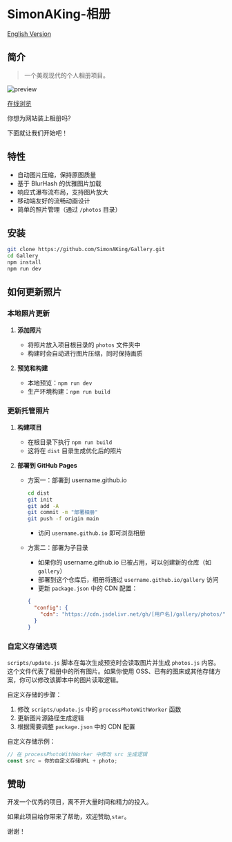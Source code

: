 # SimonAKing-相册

[English Version](<README.md>)

## 简介

> 一个美观现代的个人相册项目。

![preview](https://media3.giphy.com/media/v1.Y2lkPTc5MGI3NjExemVnOXBjZ2ZlNzJvY3dubGMxczdid2ZsNDh5bzR1eWszemxnd3Q3cCZlcD12MV9pbnRlcm5hbF9naWZfYnlfaWQmY3Q9Zw/MCKs2Xv3BZOW0e6AzC/giphy.gif)

[在线浏览](http://simonaking.com/gallery)

你想为网站装上相册吗?

下面就让我们开始吧！

## 特性

- 自动图片压缩，保持原图质量
- 基于 BlurHash 的优雅图片加载
- 响应式瀑布流布局，支持图片放大
- 移动端友好的流畅动画设计
- 简单的照片管理（通过 `/photos` 目录）

## 安装

```sh
git clone https://github.com/SimonAKing/Gallery.git
cd Gallery
npm install
npm run dev
```

## 如何更新照片

### 本地照片更新

1. **添加照片**
   - 将照片放入项目根目录的 `photos` 文件夹中
   - 构建时会自动进行图片压缩，同时保持画质

2. **预览和构建**
   - 本地预览：`npm run dev`
   - 生产环境构建：`npm run build`

### 更新托管照片

1. **构建项目**
   - 在根目录下执行 `npm run build`
   - 这将在 `dist` 目录生成优化后的照片

2. **部署到 GitHub Pages**
   - 方案一：部署到 username.github.io
     ```sh
     cd dist
     git init
     git add -A
     git commit -m "部署相册"
     git push -f origin main
     ```
     - 访问 `username.github.io` 即可浏览相册

   - 方案二：部署为子目录
     - 如果你的 username.github.io 已被占用，可以创建新的仓库（如 `gallery`）
     - 部署到这个仓库后，相册将通过 `username.github.io/gallery` 访问
     - 更新 `package.json` 中的 CDN 配置：
     ```json
     {
       "config": {
         "cdn": "https://cdn.jsdelivr.net/gh/[用户名]/gallery/photos/"
       }
     }
     ```

### 自定义存储选项

`scripts/update.js` 脚本在每次生成预览时会读取图片并生成 `photos.js` 内容。这个文件代表了相册中的所有图片。如果你使用 OSS、已有的图床或其他存储方案，你可以修改该脚本中的图片读取逻辑。

自定义存储的步骤：
1. 修改 `scripts/update.js` 中的 `processPhotoWithWorker` 函数
2. 更新图片源路径生成逻辑
3. 根据需要调整 `package.json` 中的 CDN 配置

自定义存储示例：
```js
// 在 processPhotoWithWorker 中修改 src 生成逻辑
const src = 你的自定义存储URL + photo;
```

## 赞助
开发一个优秀的项目，离不开大量时间和精力的投入。

如果此项目给你带来了帮助，欢迎赞助,`star`。

谢谢！

